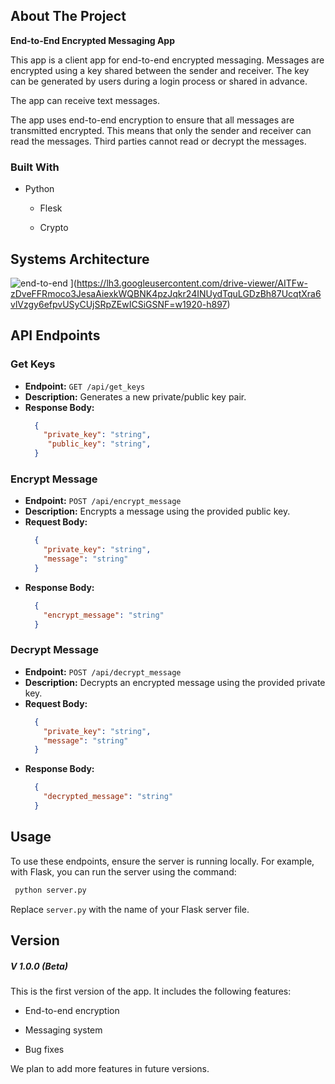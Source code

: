 
## About The Project

**End-to-End Encrypted Messaging App**

  

This app is a client app for end-to-end encrypted messaging. Messages are encrypted using a key shared between the sender and receiver. The key can be generated by users during a login process or shared in advance.

  

The app can receive text messages.

  

The app uses end-to-end encryption to ensure that all messages are transmitted encrypted. This means that only the sender and receiver can read the messages. Third parties cannot read or decrypt the messages.

  
  

### Built With

  

* Python

	* Flesk

	* Crypto

  

## Systems Architecture

![end-to-end](https://github.com/community/community/assets/94680242/c0a1a0df-1e18-4915-b6fc-23e165ee095e)
](https://lh3.googleusercontent.com/drive-viewer/AITFw-zDveFFRmoco3JesaAiexkWQBNK4pzJqkr24INUydTquLGDzBh87UcqtXra6vlVzgy6efpvUSyCUjSRpZEwICSiGSNF=w1920-h897)

 ## API Endpoints

### Get Keys

- **Endpoint:** `GET /api/get_keys`
- **Description:** Generates a new private/public key pair.
- **Response Body:**
	```json
	  {
	    "private_key": "string",
	     "public_key": "string",
	  } 
### Encrypt Message

- **Endpoint:** `POST /api/encrypt_message`
- **Description:** Encrypts a message using the provided public key.
- **Request Body:**
	```json
	  {
	    "private_key": "string",
	    "message": "string"
	  } 
	``` 
- **Response Body:**
	```json
	  {
	    "encrypt_message": "string"
	  } 
### Decrypt Message
-   **Endpoint:** `POST /api/decrypt_message`
-   **Description:** Decrypts an encrypted message using the provided private key.
- **Request Body:**
	```json
	  {
	    "private_key": "string",
	    "message": "string"
	  } 
	``` 
- **Response Body:**
	```json
	  {
	    "decrypted_message": "string"
	  }     
## Usage
To use these endpoints, ensure the server is running locally. For example, with Flask, you can run the server using the command: 
```bash
 python server.py
```
Replace `server.py` with the name of your Flask server file.

## Version

##### V 1.0.0 (Beta)
This is the first version of the app. It includes the following features:

* End-to-end encryption

* Messaging system

* Bug fixes

We plan to add more features in future versions.
